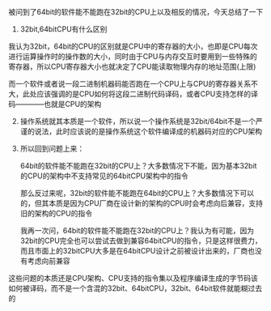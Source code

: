 被问到了64bit的软件能不能跑在32bit的CPU上以及相反的情况，今天总结了一下

1. 32bit,64bitCPU有什么区别

我认为32bit，64bit的CPU的区别就是CPU中的寄存器的大小，也即是CPU每次进行运算操作时的操作数的大小，同时由于CPU与内存交互时要用到一些特殊的寄存器，所以CPU寄存器大小也就决定了CPU能读取物理内存的地址范围(上限)

而一个软件或者说一段二进制机器码能否跑在一个CPU上与CPU的寄存器关系不大，此处应该强调的是CPU如何将这段二进制代码译码，或者CPU支持怎样的译码————也就是CPU的架构

2. 操作系统就其本质是一个软件，所以说一个操作系统是32bit/64bit不是一个严谨的说法，此时应该说的是操作系统这个软件编译成的机器码对应的CPU架构

3. 所以回到问题上来：

   64bit的软件能不能跑在32bit的CPU上？大多数情况下不能，因为基本32bit的CPU的架构中不支持常见的64bitCPU架构中的指令

   那么反过来呢，32bit的软件能不能跑在64bit的CPU上？大多数情况下可以的，但其本质是因为CPU厂商在设计新的架构的CPU时会考虑向后兼容，支持旧的架构的CPU的指令

   我再一次问，64bit的软件能不能跑在32bit的CPU上？我认为有可能，因为32bit的CPU完全也可以尝试去做到兼容64bitCPU的指令，只是这样很费力，而且市面上的32bitCPU大多是在64bitCPU设计之前被设计出来的，厂商也没有考虑向前兼容

这些问题的本质还是CPU架构、CPU支持的指令集以及程序编译生成的字节码该如何被译码，而不是一个含混的32bit、64bitCPU，32bit、64bit软件就能糊过去的
